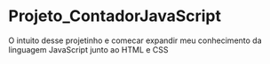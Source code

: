 # Projeto_ContadorJavaScript
O intuito desse projetinho e comecar expandir meu conhecimento da linguagem JavaScript junto ao HTML e CSS

